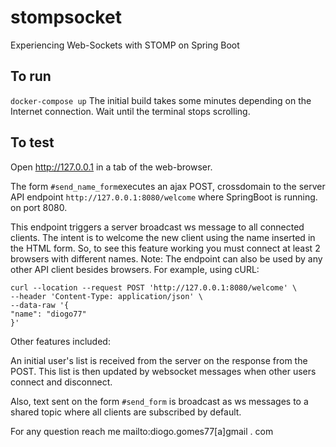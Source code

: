 
# stompsocket

Experiencing Web-Sockets with STOMP on Spring Boot

## To run

`docker-compose up`
The initial build takes some minutes depending on the Internet connection.
Wait until the terminal stops scrolling.

## To test

Open http://127.0.0.1 in a tab of the web-browser.

The form `#send_name_form`executes an ajax POST, crossdomain to the server API endpoint `http://127.0.0.1:8080/welcome` where SpringBoot is running. on port 8080.

This endpoint triggers a server broadcast ws message to all connected clients. The intent is to welcome the new client using the name inserted in the HTML form.
So, to see this feature working you must connect at least 2 browsers with different names.
Note: The endpoint can also be used by any other API client besides browsers.
For example, using cURL:
```
curl --location --request POST 'http://127.0.0.1:8080/welcome' \
--header 'Content-Type: application/json' \
--data-raw '{
"name": "diogo77"
}'
```
Other features included:

An initial user's list is received from the server on the response from the POST. This list is then updated by websocket messages when other users connect and disconnect.

Also, text sent on the form `#send_form` is broadcast as ws messages to a shared topic where all clients are subscribed by default.

For any question reach me mailto:diogo.gomes77[a]gmail . com